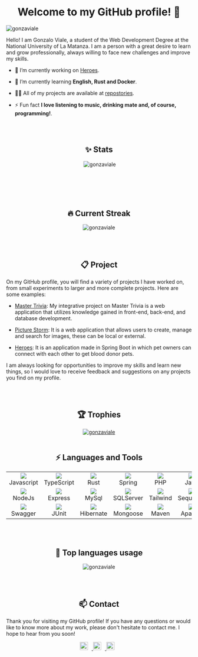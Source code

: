 <h1 align="center">Welcome to my GitHub profile! 👋</h1>  
  
<p align="left"> <img src="https://komarev.com/ghpvc/?username=gonzaviale&label=Profile%20views&color=0e75b6&style=flat" alt="gonzaviale" /> </p>

Hello! I am Gonzalo Viale, a student of the Web Development Degree at the National University of La Matanza. I am a person with a great desire to learn and grow professionally, always willing to face new challenges and improve my skills.

-   🔭 I’m currently working on [Heroes](https://github.com/gonzaviale/heroes).

-   🌱 I’m currently learning **English, Rust and Docker**.

-   👨‍💻 All of my projects are available at [repostories](https://github.com/gonzaviale?tab=repositories).

-   ⚡ Fun fact **I love listening to music, drinking mate and, of course, programming!**.

<br>
<br>
<h2 align="center">✨ Stats</h2>
<p align="center">&nbsp;<img align="center" src="https://github-readme-stats.vercel.app/api?username=gonzaviale&show_icons=true&locale=en&v=1.0.1" alt="gonzaviale" /></p>
<br>
<br>

<br>
<br>
<h2 align="center">🔥 Current Streak</h2>
<p align="center"><img align="center" src="https://github-readme-streak-stats.herokuapp.com/?user=gonzaviale&" alt="gonzaviale" /></p>
<br>
<br>

<h2 align="center">📋 Project</h2>

On my GitHub profile, you will find a variety of projects I have worked on, from small experiments to larger and more complete projects. Here are some examples:

-   [Master Trivia](https://github.com/gonzaviale/master-trivia): My integrative project on Master Trivia is a web application that utilizes knowledge gained in front-end, back-end, and database development.

-   [Picture Storm](https://github.com/gonzaviale/picture-storm): It is a web application that allows users to create, manage and search for images, these can be local or external.

-   [Heroes](https://github.com/gonzaviale/heroes): It is an application made in Spring Boot in which pet owners can connect with each other to get blood donor pets.

I am always looking for opportunities to improve my skills and learn new things, so I would love to receive feedback and suggestions on any projects you find on my profile.

<br>
<br>
<h2 align="center">🏆 Trophies</h2>
<p align="center"> <a href="https://github.com/ryo-ma/github-profile-trophy"><img src="https://github-profile-trophy.vercel.app/?username=gonzaviale" alt="gonzaviale " /></a> 
<br>
<br>

<h2 align="center">⚡ Languages and Tools</h2>
<table align="center" >
  <tr>
    <td align="center" width="96"> 
    <a href="https://developer.mozilla.org/en-US/docs/Web/JavaScript" target="_blank"> <img src="https://cdn.jsdelivr.net/gh/devicons/devicon@latest/icons/javascript/javascript-original.svg" /> </a>
    <br>Javascript
    </td>
    <td align="center" width="96"> 
    <a href="https://www.typescriptlang.org/" target="_blank"> <img src="https://cdn.jsdelivr.net/gh/devicons/devicon@latest/icons/typescript/typescript-original.svg" />
 </a>
    <br>TypeScript
    </td>
    <td align="center" width="96"> 
<a href="https://www.rust-lang.org/es" target="_blank"> <img src="https://cdn.jsdelivr.net/gh/devicons/devicon@latest/icons/rust/rust-original.svg" /> </a>
<br>Rust
    </td>
    <td align="center" width="96"> 
<a href="https://spring.io/" target="_blank"> <img src="https://cdn.jsdelivr.net/gh/devicons/devicon@latest/icons/spring/spring-original.svg" />
 </a> 
<br>Spring
    </td>
    <td align="center" width="96"> 
<a href="https://www.php.net/" target="_blank"> <img src="https://cdn.jsdelivr.net/gh/devicons/devicon@latest/icons/php/php-original.svg" /> </a>
<br>PHP
    </td>
    <td align="center" width="96"> 
<a href="https://www.java.com/es/" target="_blank">
            <img src="https://cdn.jsdelivr.net/gh/devicons/devicon@latest/icons/java/java-original.svg" /> </a>
<br>Java
    </td>
    <td align="center" width="96"> 
<a href="https://reactjs.org/" target="_blank"> <img src="https://cdn.jsdelivr.net/gh/devicons/devicon@latest/icons/react/react-original.svg" /> </a> 
<br>React
    </td>
  </tr>
  <tr>
    <td align="center" width="96">  <a href="https://nodejs.dev/en/" target="_blank"> <img src="https://cdn.jsdelivr.net/gh/devicons/devicon@latest/icons/nodejs/nodejs-original.svg" />
 </a>
<br>NodeJs
    </td>
    <td align="center" width="96"> 
<a href="https://expressjs.com/en/5x/api.html" target="_blank"> <img src="https://cdn.jsdelivr.net/gh/devicons/devicon@latest/icons/express/express-original.svg" />
 </a>
<br>Express
    </td>
     <td align="center" width="96">  
<a href="https://www.mysql.com/" target="_blank"> <img src="https://cdn.jsdelivr.net/gh/devicons/devicon@latest/icons/mysql/mysql-original-wordmark.svg" />
 </a>
<br>MySql
    </td>
    <td align="center" width="96">  
<a href="https://www.microsoft.com/es-es/sql-server/" target="_blank"> <img src="https://cdn.jsdelivr.net/gh/devicons/devicon@latest/icons/microsoftsqlserver/microsoftsqlserver-plain-wordmark.svg" />
 </a>
<br>SQLServer
</td>
    <td align="center" width="96"> 
    <a href="https://tailwindcss.com/" target="_blank" rel=" noreferrer"> <img src="https://cdn.jsdelivr.net/gh/devicons/devicon@latest/icons/tailwindcss/tailwindcss-original.svg" /> </a>  
    <br>Tailwind
    </td>
  <td align="center" width="96">
  <a href="https://sequelize.org/" target="_blank" rel="noreferrer"> <img src="https://cdn.jsdelivr.net/gh/devicons/devicon@latest/icons/sequelize/sequelize-original.svg" />
 </a> 
<br>Sequelize
  </td>
      <td align="center" width="96">
  <a href="https://www.mongodb.com/es" target="_blank" rel="noreferrer"> <img src="https://cdn.jsdelivr.net/gh/devicons/devicon@latest/icons/mongodb/mongodb-original.svg" />
 </a> 
<br>MongoDB
  </td>
    </tr>
  <tr>
    <td align="center" width="96">  
        <a href="https://swagger.io/" target="_blank"> 
            <img src="https://cdn.jsdelivr.net/gh/devicons/devicon@latest/icons/swagger/swagger-original.svg" />
        </a>
        <br>Swagger
    </td>
    <td align="center" width="96">  
        <a href="https://junit.org/" target="_blank"> 
            <img src="https://cdn.jsdelivr.net/gh/devicons/devicon@latest/icons/junit/junit-original.svg" />
        </a>
        <br>JUnit
    </td>
    <td align="center" width="96">  
        <a href="https://hibernate.org/" target="_blank"> 
            <img src="https://cdn.jsdelivr.net/gh/devicons/devicon@latest/icons/hibernate/hibernate-original.svg" />
        </a>
        <br>Hibernate
    </td>
    <td align="center" width="96">  
        <a href="https://mongoosejs.com/" target="_blank"> 
            <img src="https://cdn.jsdelivr.net/gh/devicons/devicon@latest/icons/mongoose/mongoose-original.svg" />
        </a>
        <br>Mongoose
    </td>
    <td align="center" width="96">  
        <a href="https://maven.apache.org/" target="_blank"> 
            <img src="https://cdn.jsdelivr.net/gh/devicons/devicon@latest/icons/maven/maven-original.svg" />
        </a>
        <br>Maven
    </td>
    <td align="center" width="96">  
        <a href="https://www.apache.org/" target="_blank"> 
           <img src="https://cdn.jsdelivr.net/gh/devicons/devicon@latest/icons/apache/apache-original.svg" />
        </a>
        <br>Apache
    </td>
    <td align="center" width="96">  
        <a href="https://git-scm.com/" target="_blank"> 
            <img src="https://cdn.jsdelivr.net/gh/devicons/devicon@latest/icons/git/git-original.svg" />
        </a>
        <br>Git
    </td>
</tr>

</table>

<br>
<br>
<h2 align="center">📓 Top languages usage</h2>
<p align="center"><img src="https://github-readme-stats.vercel.app/api/top-langs?username=gonzaviale&show_icons=true&locale=en&layout=compact&v=1.0.5" alt="gonzaviale" /></p>
<br>
<br>

<h2 align="center">📫 Contact</h2>

Thank you for visiting my GitHub profile! If you have any questions or would like to know more about my work, please don't hesitate to contact me. I hope to hear from you soon!

<p align="center">
  <a href="https://t.me/glv10">
    <img alt="Telegram" width="22px" src="https://www.vectorlogo.zone/logos/telegram/telegram-icon.svg" style="margin-right: 10px;"/>
  </a>
  <a href="mailto:gonzaloleonelviale@gmail.com">
    <img alt="Gmail" width="22px" src="https://www.vectorlogo.zone/logos/gmail/gmail-icon.svg" style="margin-right: 10px;"/>
  </a>
  <a href="https://www.linkedin.com/in/gonzaviale">
    <img alt="LinkedIn" width="22px" src="https://raw.githubusercontent.com/rahuldkjain/github-profile-readme-generator/master/src/images/icons/Social/linked-in-alt.svg" style="margin-right: 10px;"/>
  </a>
</p>

<!--
**gonzaviale/gonzaviale** is a ✨ _special_ ✨ repository because its `README.md` (this file) appears on your GitHub profile.

Here are some ideas to get you started:

- 🔭 I’m currently working on ...
- 🌱 I’m currently learning ...
- 👯 I’m looking to collaborate on ...
- 🤔 I’m looking for help with ...
- 💬 Ask me about ...
- 📫 How to reach me: ...
- 😄 Pronouns: ...
- ⚡ Fun fact: ...
-->
